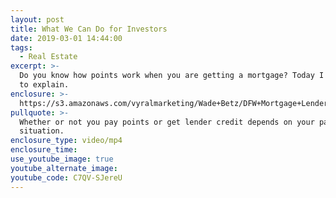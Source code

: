 ```yaml
---
layout: post
title: What We Can Do for Investors
date: 2019-03-01 14:44:00
tags:
  - Real Estate
excerpt: >-
  Do you know how points work when you are getting a mortgage? Today I am going
  to explain.
enclosure: >-
  https://s3.amazonaws.com/vyralmarketing/Wade+Betz/DFW+Mortgage+Lender-+What+Do+Points+Mean+to+Your+Mortgage%253F.mp4
pullquote: >-
  Whether or not you pay points or get lender credit depends on your particular
  situation.
enclosure_type: video/mp4
enclosure_time:
use_youtube_image: true
youtube_alternate_image:
youtube_code: C7QV-SJereU
---
```

